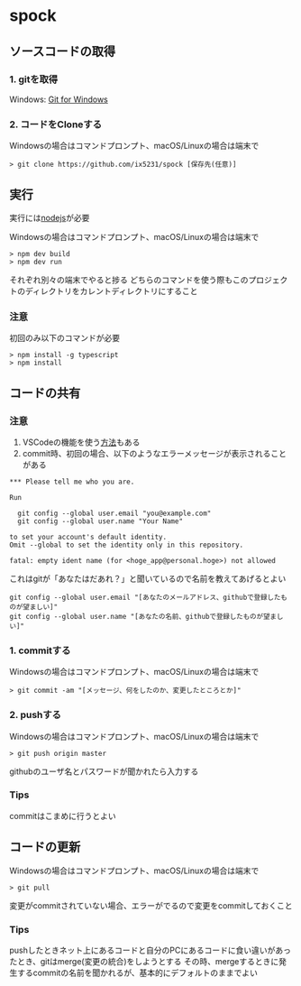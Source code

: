 # spock

## ソースコードの取得

### 1. gitを取得

Windows: [Git for Windows](https://git-for-windows.github.io/)

### 2. コードをCloneする

Windowsの場合はコマンドプロンプト、macOS/Linuxの場合は端末で

```
> git clone https://github.com/ix5231/spock [保存先(任意)]
```

## 実行

実行には[nodejs](https://nodejs.org/ja/)が必要

Windowsの場合はコマンドプロンプト、macOS/Linuxの場合は端末で

```
> npm dev build
> npm dev run
```

それぞれ別々の端末でやると捗る
どちらのコマンドを使う際もこのプロジェクトのディレクトリをカレントディレクトリにすること

### 注意

初回のみ以下のコマンドが必要
```
> npm install -g typescript
> npm install
```

## コードの共有

### 注意

1. VSCodeの機能を使う[方法](https://azriton.github.io/2017/08/23/Visual-Studio-Code%E3%81%A7Git%E3%82%92%E4%BD%BF%E3%81%86/)もある
2. commit時、初回の場合、以下のようなエラーメッセージが表示されることがある
```
*** Please tell me who you are.

Run

  git config --global user.email "you@example.com"
  git config --global user.name "Your Name"

to set your account's default identity.
Omit --global to set the identity only in this repository.

fatal: empty ident name (for <hoge_app@personal.hoge>) not allowed
```
これはgitが「あなたはだあれ？」と聞いているので名前を教えてあげるとよい
```
git config --global user.email "[あなたのメールアドレス、githubで登録したものが望ましい]"
git config --global user.name "[あなたの名前、githubで登録したものが望ましい]"
```

### 1. commitする

Windowsの場合はコマンドプロンプト、macOS/Linuxの場合は端末で
```
> git commit -am "[メッセージ、何をしたのか、変更したところとか]"
```

### 2. pushする

Windowsの場合はコマンドプロンプト、macOS/Linuxの場合は端末で
```
> git push origin master
```
githubのユーザ名とパスワードが聞かれたら入力する

### Tips

commitはこまめに行うとよい

## コードの更新

Windowsの場合はコマンドプロンプト、macOS/Linuxの場合は端末で
```
> git pull 
```

変更がcommitされていない場合、エラーがでるので変更をcommitしておくこと

### Tips

pushしたときネット上にあるコードと自分のPCにあるコードに食い違いがあったとき、gitはmerge(変更の統合)をしようとする
その時、mergeするときに発生するcommitの名前を聞かれるが、基本的にデフォルトのままでよい

